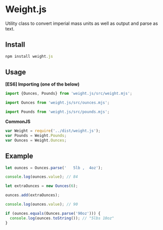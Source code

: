 Weight.js
=========

Utility class to convert imperial mass units as well as output and parse as text.

Install
-------
```javascript
npm install weight.js
```

Usage
-----
**[ES6] Importing (one of the below)**
```javascript
import {Ounces, Pounds} from 'weight.js/src/weight.mjs';
```
```javascript
import Ounces from 'weight.js/src/ounces.mjs';
```
```javascript
import Pounds from 'weight.js/src/pounds.mjs';
```

**CommonJS**
```javascript
var Weight = require('../dist/weight.js');
var Pounds = Weight.Pounds;
var Ounces = Weight.Ounces;
```

Example
-------
```javascript
let ounces = Ounces.parse('   5lb ,  4oz');

console.log(ounces.value); // 84

let extraOunces = new Ounces(6);

ounces.add(extraOunces);

console.log(ounces.value); // 90

if (ounces.equals(Ounces.parse('90oz'))) {
  console.log(ounces.toString()); // "5lbs 10oz"
}
```
